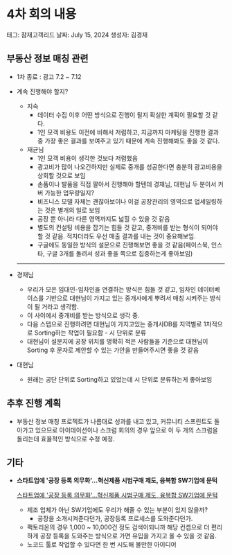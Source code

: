 # 4차 회의 내용

태그: 잠재고객리드
날짜: July 15, 2024
생성자: 김경재

## 부동산 정보 매칭 관련

- 1차 종료 : 광고 7.2 ~ 7.12
- 계속 진행해야 할지?
    - 지숙
        - 데이터 수집 이후 어떤 방식으로 진행이 될지 확실한 계획이 필요할 것 같다.
        - 1인 모객 비용도 이전에 비해서 저렴하고, 지금까지 마케팅을 진행한 결과 중 가장 좋은 결과를 보여주고 있기 때문에 계속 진행해봐도 좋을 것 같다.
    - 재균님
        - 1인 모객 비용이 생각한 것보다 저렴했음
        - 광고비가 많이 나오긴하지만 실제로 중개를 성공한다면 충분히 광고비용을 상회할 것으로 보임
        - 손품이나 발품을 직접 팔아서 진행해야 할텐데 경재님, 대현님 두 분이서 커버 가능한 업무량일지?
        - 비즈니스 모델 자체는 괜찮아보이나 이걸 공장관리의 영역으로 업세일링하는 것은 별개의 일로 보임
        - 공장 뿐 아니라 다른 영역까지도 넓힐 수 있을 것 같음
        - 별도의 컨설팅 비용을 잡기는 힘들 것 같고, 중개비를 받는 형식이 되어야 할 것 같음. 적자더라도 우선 매출 결과를 내는 것이 중요해보임.
        - 구글에도 동일한 방식의 설문으로 진행해보면 좋을 것 같음(페이스북, 인스타, 구글 3개를 돌려서 성과 좋을 쪽으로 집중하는게 좋아보임)
    
    ---
    
- 경재님
    - 우리가 모은 임대인-임차인을 연결하는 방식은 힘들 것 같고, 임차인 데이터베이스를 기반으로 대현님이 가지고 있는 중개사에게 뿌려서 매칭 시켜주는 방식이 될 거라고 생각함.
    - 이 사이에서 중개비를 받는 방식으로 생각 중.
    - 다음 스텝으로 진행하려면 대현님이 가지고있는 중개사DB를 지역별로 1차적으로 Sorting하는 작업이 필요함 - 시 단위로 분류
    - 대현님이 설문지에 공장 위치를 명확히 적은 사람들을 기준으로 대현님이 Sorting 후 문자로 제안할 수 있는 가안을 만들어주시면 좋을 것 같음
- 대현님
    - 원래는 공단 단위로 Sorting하고 있었는데 시 단위로 분류하는게 좋아보임

## 추후 진행 계획

- 부동산 정보 매칭 프로젝트가 나름대로 성과를 내고 있고, 커뮤니티 스프린트도 돌아가고 있으므로 아이데이션이나 스크럼 회의의 경우 앞으로 이 두 개의 스크럼을 돌리는데 효율적인 방식으로 수정 예정.

## 기타

- **스타트업에 '공장 등록 의무화'…혁신제품 시범구매 제도, 융복합 SW기업에 문턱**
    
    [스타트업에 '공장 등록 의무화'…혁신제품 시범구매 제도, 융복합 SW기업에 문턱](https://www.etnews.com/20240412000172)
    
    - 제조 업체가 아닌 SW기업에도 우리가 해줄 수 있는 부분이 있지 않을까?
        - 공장을 소개시켜준다던가, 공장등록 프로세스를 도와준다던가.
    - 팩토리온의 경우 1,000 ~ 10,000건 정도 검색이되니까 해당 컨셉으로 더 편리하게 공장 등록을 도와주는 방식으로 가면 유입을 가지고 올 수 있을 것 같음.
    - 노코드 툴로 작업할 수 있다면 한 번 시도해 볼만한 아이디어
